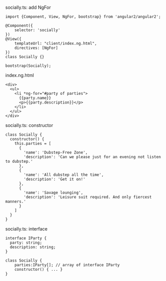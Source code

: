 socially.ts: add NgFor

    import {Component, View, NgFor, bootstrap} from 'angular2/angular2';
   
    @Component({
        selector: 'socially'
    })
    @View({
        templateUrl: "client/index.ng.html",
        directives: [NgFor]
    })
    class Socially {}
   
    bootstrap(Socially);

index.ng.html

    <div>
      <ul>
        <li *ng-for="#party of parties">
          {{party.name}}
          <p>{{party.description}}</p>
        </li>
      </ul>
    </div>
   

socially.ts: constructor

    class Socially {
      constructor() {
        this.parties = [
          {
            'name': 'Dubstep-Free Zone',
            'description': 'Can we please just for an evening not listen to dubstep.'
          },
          {
            'name': 'All dubstep all the time',
            'description': 'Get it on!'
          },
          {
            'name': 'Savage lounging',
            'description': 'Leisure suit required. And only fiercest manners.'
          }
        ]
      }
    }

socially.ts: interface
     
    interface IParty {
      party: string;
      description: string;
    }
    
    class Socially {
        parties:IParty[]; // array of interface IParty
        constructor() { ... }
    }

